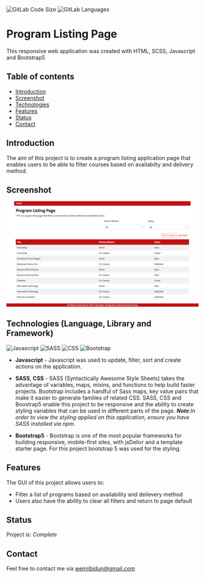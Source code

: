 ![GitLab Code Size](https://img.shields.io/github/languages/code-size/wemiibidun/weather_app2_react)
![GitLab Languages](https://img.shields.io/github/languages/count/wemiibidun/program_listing_page)


# Program Listing Page
This responsive web application was created with HTML, SCSS, Javascript and Bootstrap5

## Table of contents
* [Introduction](#introduction)
* [Screenshot](#screenshot)
* [Technologies](#technologies-language-library-and-framework)
* [Features](#features)
* [Status](#status)
* [Contact](#contact)


## Introduction
The aim of this project is to create a program listing application page that enables users to be able to filter courses based on availabilty and delivery method.


## Screenshot
![Homepage image](https://github.com/wemiibidun/program_listing_page/blob/main/Screen%20Shot.png)


## Technologies (Language, Library and Framework)
![Javascript](https://img.shields.io/badge/Javascript-20232A?style=for-the-badge&logo=javascript&logoColor=F7DF1E)
![SASS](https://img.shields.io/badge/SASS-hotpink.svg?style=for-the-badge&amp;logo=SASS&amp;logoColor=white)
![CSS](https://img.shields.io/badge/CSS-1572B6?&style=for-the-badge&logo=css3&logoColor=white)
![Bootstrap](https://img.shields.io/badge/Bootstrap-239120?style=for-the-badge&logo=bootstrap&logoColor=white)

* **Javascript** - Javascript was used to update, filter, sort and create actions on the application.

* **SASS**, **CSS** - SASS (Syntactically Awesome Style Sheets) takes the advantage of variables, maps, mixins, and functions to help build faster projects. Bootstrap includes a handful of Sass maps, key value pairs that make it easier to generate families of related CSS. SASS, CSS and Boostrap5 enable this project to be responsive and the ability to create styling variables that can be used in different parts of the page.
_**Note**_:_In order to view the styling applied on this application, ensure you have SASS installed via npm._


* **Bootstrap5** - Bootstrap is one of the most popular frameworks for building responsive, mobile-first sites, with jsDelivr and a template starter page. For this project bootstrap 5 was used for the styling.


## Features
The GUI of this project allows users to:
* Filter a list of programs based on availability and delievery method
* Users also have the ability to clear all filters and return to page default


## Status
Project is: _Complete_


## Contact
Feel free to contact me via wemiibidun@gmail.com

